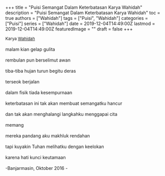 +++
title = "Puisi Semangat Dalam Keterbatasan Karya Wahidah"
description = "Puisi Semangat Dalam Keterbatasan Karya Wahidah"
toc = true
authors = ["Wahidah"]
tags = ["Puisi", "Wahidah"]
categories = ["Puisi"]
series = ["Wahidah"]
date = 2019-12-04T14:49:00Z
lastmod = 2019-12-04T14:49:00Z
featuredImage = ""
draft = false
+++

<div style="text-align: justify;">
<div style="font-size: small;">Karya <a href="/authors/wahidah/" target="_blank">Wahidah</a></div><br />
malam kian gelap gulita<br /><br />rembulan pun berselimut awan<br /><br />tiba-tiba hujan turun begitu deras<br /><br />terseok berjalan<br /><br />dalam fisik tiada kesempurnaan<br /><br />keterbatasan ini tak akan membuat semangatku hancur<br /><br />dan tak akan menghalangi langkahku menggapai cita<br /><br />memang<br /><br />mereka pandang aku makhluk rendahan<br /><br />tapi kuyakin Tuhan melihatku dengan keelokan<br /><br />karena hati kunci keutamaan<br /><br />-Banjarmasin, Oktober 2016 -</div>
